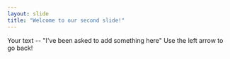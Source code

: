 ```yaml
---
layout: slide
title: "Welcome to our second slide!"
---
```

Your text -- "I've been asked to add something here"
Use the left arrow to go back!
